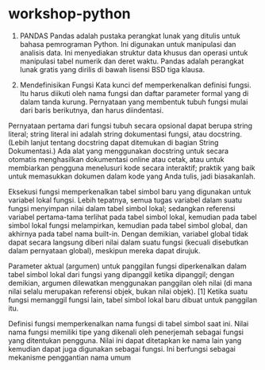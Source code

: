 # workshop-python

1.	PANDAS
Pandas adalah pustaka perangkat lunak yang ditulis untuk bahasa pemrograman Python. Ini digunakan untuk manipulasi dan analisis data. Ini menyediakan struktur data khusus dan operasi untuk manipulasi tabel numerik dan deret waktu. Pandas adalah perangkat lunak gratis yang dirilis di bawah lisensi BSD tiga klausa.

2.	Mendefinisikan Fungsi
Kata kunci def memperkenalkan definisi fungsi. Itu harus diikuti oleh nama fungsi dan daftar parameter formal yang di dalam tanda kurung. Pernyataan yang membentuk tubuh fungsi mulai dari baris berikutnya, dan harus diindentasi.

Pernyataan pertama dari fungsi tubuh secara opsional dapat berupa string literal; string literal ini adalah string dokumentasi fungsi, atau docstring. (Lebih lanjut tentang docstring dapat ditemukan di bagian String Dokumentasi.) Ada alat yang menggunakan docstring untuk secara otomatis menghasilkan dokumentasi online atau cetak, atau untuk membiarkan pengguna menelusuri kode secara interaktif; praktik yang baik untuk memasukkan dokumen dalam kode yang Anda tulis, jadi biasakanlah.

Eksekusi fungsi memperkenalkan tabel simbol baru yang digunakan untuk variabel lokal fungsi. Lebih tepatnya, semua tugas variabel dalam suatu fungsi menyimpan nilai dalam tabel simbol lokal; sedangkan referensi variabel pertama-tama terlihat pada tabel simbol lokal, kemudian pada tabel simbol lokal fungsi melampirkan, kemudian pada tabel simbol global, dan akhirnya pada tabel nama built-in. Dengan demikian, variabel global tidak dapat secara langsung diberi nilai dalam suatu fungsi (kecuali disebutkan dalam pernyataan global), meskipun mereka dapat dirujuk.

Parameter aktual (argumen) untuk panggilan fungsi diperkenalkan dalam tabel simbol lokal dari fungsi yang dipanggil ketika dipanggil; dengan demikian, argumen dilewatkan menggunakan panggilan oleh nilai (di mana nilai selalu merupakan referensi objek, bukan nilai objek). [1] Ketika suatu fungsi memanggil fungsi lain, tabel simbol lokal baru dibuat untuk panggilan itu.

Definisi fungsi memperkenalkan nama fungsi di tabel simbol saat ini. Nilai nama fungsi memiliki tipe yang dikenali oleh penerjemah sebagai fungsi yang ditentukan pengguna. Nilai ini dapat ditetapkan ke nama lain yang kemudian dapat juga digunakan sebagai fungsi. Ini berfungsi sebagai mekanisme penggantian nama umum

